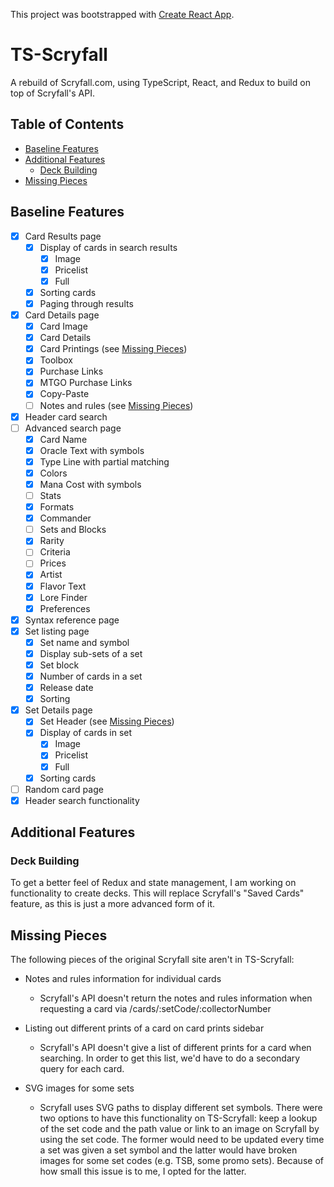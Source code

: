 This project was bootstrapped with [Create React App](https://github.com/facebookincubator/create-react-app).

# TS-Scryfall
A rebuild of Scryfall.com, using TypeScript, React, and Redux to build on top of Scryfall's API.

## Table of Contents

- [Baseline Features](#baseline-features)
- [Additional Features](#additional-features)
  - [Deck Building](#deck-building)
- [Missing Pieces](#missing-pieces)

## Baseline Features
- [X] Card Results page
  - [X] Display of cards in search results
    - [X] Image
    - [X] Pricelist
    - [X] Full
  - [X] Sorting cards
  - [X] Paging through results
- [X] Card Details page
  - [X] Card Image
  - [X] Card Details
  - [X] Card Printings (see [Missing Pieces](#missing-pieces))
  - [X] Toolbox
  - [X] Purchase Links
  - [X] MTGO Purchase Links
  - [X] Copy-Paste
  - [ ] Notes and rules (see [Missing Pieces](#missing-pieces))
- [X] Header card search
- [ ] Advanced search page
  - [X] Card Name
  - [X] Oracle Text with symbols
  - [X] Type Line with partial matching
  - [X] Colors
  - [X] Mana Cost with symbols
  - [ ] Stats
  - [X] Formats
  - [X] Commander
  - [ ] Sets and Blocks
  - [X] Rarity
  - [ ] Criteria
  - [ ] Prices
  - [X] Artist
  - [X] Flavor Text
  - [X] Lore Finder
  - [X] Preferences
- [X] Syntax reference page
- [X] Set listing page
  - [X] Set name and symbol
  - [X] Display sub-sets of a set
  - [X] Set block
  - [X] Number of cards in a set
  - [X] Release date
  - [X] Sorting
- [X] Set Details page
  - [X] Set Header (see [Missing Pieces](#missing-pieces))
  - [X] Display of cards in set
    - [X] Image
    - [X] Pricelist
    - [X] Full
  - [X] Sorting cards
- [ ] Random card page
- [X] Header search functionality

## Additional Features

### Deck Building
To get a better feel of Redux and state management, I am working on functionality to create decks. This will replace Scryfall's "Saved Cards" feature, as this is just a more advanced form of it.

## Missing Pieces

The following pieces of the original Scryfall site aren't in TS-Scryfall:

- Notes and rules information for individual cards

  - Scryfall's API doesn't return the notes and rules information when requesting a card via /cards/:setCode/:collectorNumber

- Listing out different prints of a card on card prints sidebar
  
  - Scryfall's API doesn't give a list of different prints for a card when searching. In order to get this list, we'd have to do a secondary query for each card.

- SVG images for some sets

  - Scryfall uses SVG paths to display different set symbols. There were two options to have this functionality on TS-Scryfall: keep a lookup of the set code and the path value or link to an image on Scryfall by using the set code. The former would need to be updated every time a set was given a set symbol and the latter would have broken images for some set codes (e.g. TSB, some promo sets). Because of how small this issue is to me, I opted for the latter.



